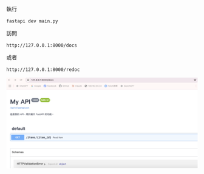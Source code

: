 

執行

    fastapi dev main.py

訪問

    http://127.0.0.1:8000/docs

或者

    http://127.0.0.1:8000/redoc

![](./img/docsRun.png)
